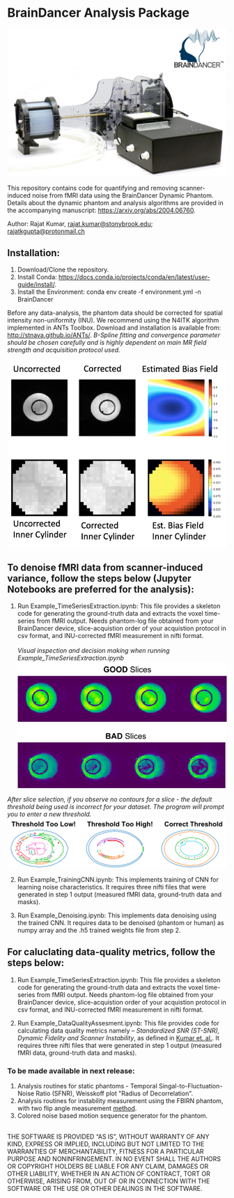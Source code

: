 # BrainDancer Analysis Package

![BrainDancer](https://github.com/RajatKGupta/fMRI_BrainDancer/blob/master/assets/cover.png)

This repository contains code for quantifying and removing scanner-induced noise from fMRI data using the BrainDancer Dynamic Phantom. Details about the dynamic phantom and analysis algorithms are provided in the accompanying manuscript: https://arxiv.org/abs/2004.06760.


Author: Rajat Kumar, rajat.kumar@stonybrook.edu; rajatkgupta@protonmail.ch


## Installation:
1) Download/Clone the repository.
2) Install Conda: https://docs.conda.io/projects/conda/en/latest/user-guide/install/. 
3) Install the Environment: conda env create  -f environment.yml -n BrainDancer


Before any data-analysis, the phantom data should be corrected for spatial intensity non-uniformity (INU). We recommend using the N4ITK algorithm implemented in ANTs Toolbox. Download and installation is available from: http://stnava.github.io/ANTs/.
*B-Spline fitting and convergence parameter should be chosen carefully and is highly dependent on main MR field strength and acquisition protocol used.* 
<p align="center">
  <img src="https://github.com/RajatKGupta/fMRI_BrainDancer/blob/master/assets/Biasfield.png">
</p>
 

## To denoise fMRI data from scanner-induced variance, follow the steps below (Jupyter Notebooks are preferred for the analysis):
1) Run Example_TimeSeriesExtraction.ipynb: This file provides a skeleton code for generating the ground-truth data and extracts the voxel time-series from fMRI output. Needs phantom-log file obtained from your BrainDancer device, slice-acquistion order of your acquistion protocol in csv format, and INU-corrected fMRI measurement in nifti format.<br/> <br/>
*Visual inspection and decision making when running Example_TimeSeriesExtraction.ipynb*
![BrainDancer](https://github.com/RajatKGupta/fMRI_BrainDancer/blob/master/assets/slices.png)

*After slice selection, if you observe no contours for a slice - the default threshold being used is incorrect for your dataset. The program will prompt you to enter a new threshold.*
![BrainDancer](https://github.com/RajatKGupta/fMRI_BrainDancer/blob/master/assets/thresholding.png)

2) Run Example_TrainingCNN.ipynb: This implements training of CNN for learning noise characteristics. It requires three nifti files that were generated in step 1 output (measured fMRI data, ground-truth data and masks). 

3) Run Example_Denoising.ipynb: This implements data denoising using the trained CNN. It requires data to be denoised (phantom or human) as numpy array and the .h5 trained weights file from step 2. 


## For caluclating data-quality metrics, follow the steps below:
1) Run Example_TimeSeriesExtraction.ipynb: This file provides a skeleton code for generating the ground-truth data and extracts the voxel time-series from fMRI output. Needs phantom-log file obtained from your BrainDancer device, slice-acquistion order of your acquistion protocol in csv format, and INU-corrected fMRI measurement in nifti format.<br/>

2) Run Example_DataQualityAssesment.ipynb: This file provides code for calculating data quality metrics namely – *Standardized SNR (ST-SNR), Dynamic Fidelity and Scanner Instability*, as defined in [Kumar et. al.](https://arxiv.org/abs/2004.06760). It requires three nifti files that were generated in step 1 output (measured fMRI data, ground-truth data and masks). 


### To be made available in next release:
1) Analysis routines for static phantoms - Temporal Singal-to-Fluctuation-Noise Ratio (SFNR), Weisskoff plot "Radius of Decorrelation".
2) Analysis routines for instability measurement using the FBIRN phantom, with two flip angle measurement [method]( https://onlinelibrary.wiley.com/doi/pdf/10.1002/mrm.22691). 
3) Colored noise based motion sequence generator for the phantom.</br></br>





THE SOFTWARE IS PROVIDED “AS IS”, WITHOUT WARRANTY OF ANY KIND, EXPRESS OR IMPLIED, INCLUDING BUT NOT LIMITED TO THE WARRANTIES OF MERCHANTABILITY, FITNESS FOR A PARTICULAR PURPOSE AND NONINFRINGEMENT. IN NO EVENT SHALL THE AUTHORS OR COPYRIGHT HOLDERS BE LIABLE FOR ANY CLAIM, DAMAGES OR OTHER LIABILITY, WHETHER IN AN ACTION OF CONTRACT, TORT OR OTHERWISE, ARISING FROM, OUT OF OR IN CONNECTION WITH THE SOFTWARE OR THE USE OR OTHER DEALINGS IN THE SOFTWARE.
